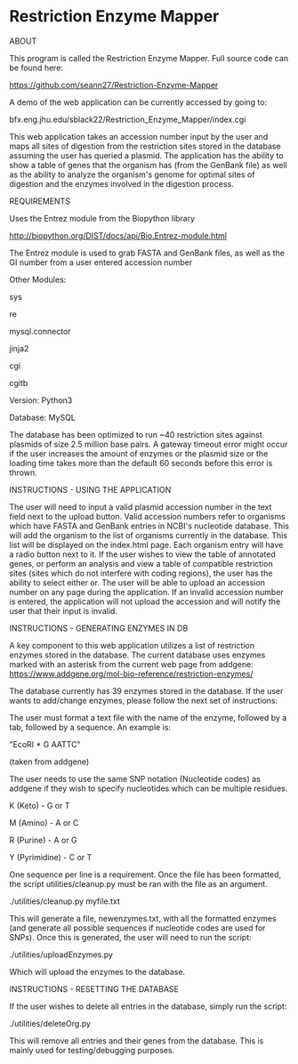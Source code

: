# Restriction Enzyme Mapper

ABOUT

This program is called the Restriction Enzyme Mapper. Full source code can be found here:

https://github.com/seann27/Restriction-Enzyme-Mapper

A demo of the web application can be currently accessed by going to:

bfx.eng.jhu.edu/sblack22/Restriction_Enzyme_Mapper/index.cgi

This web application takes an accession number input by the user and maps all sites of digestion from the restriction
sites stored in the database assuming the user has queried a plasmid. The application has the ability to show a table
of genes that the organism has (from the GenBank file) as well as the ability to analyze the organism's genome for
optimal sites of digestion and the enzymes involved in the digestion process.

REQUIREMENTS

Uses the Entrez module from the Biopython library

http://biopython.org/DIST/docs/api/Bio.Entrez-module.html

The Entrez module is used to grab FASTA and GenBank files, as well as the GI number from a user entered accession number

Other Modules:

sys

re

mysql.connector

jinja2

cgi

cgitb

Version: Python3

Database: MySQL

The database has been optimized to run ~40 restriction sites against plasmids of size 2.5 million base pairs. A gateway timeout
error might occur if the user increases the amount of enzymes or the plasmid size or the loading time takes more than the 
default 60 seconds before this error is thrown.

INSTRUCTIONS - USING THE APPLICATION

The user will need to input a valid plasmid accession number in the text field next to the upload button. Valid accession numbers refer to organisms which have FASTA and GenBank entries in NCBI's nucleotide database. This will add the organism to the
list of organisms currently in the database. This list will be displayed on the index.html page. Each organism entry will have a radio
button next to it. If the user wishes to view the table of annotated genes, or perform an analysis and view a table of compatible
restriction sites (sites which do not interfere with coding regions), the user has the ability to select either or. The user will be
able to upload an accession number on any page during the application. If an invalid accession number is entered, the application will not upload the accession and will notify the user that their input is invalid.

INSTRUCTIONS - GENERATING ENZYMES IN DB

A key component to this web application utilizes a list of restriction enzymes stored in the database. The current database
uses enzymes marked with an asterisk from the current web page from addgene:
https://www.addgene.org/mol-bio-reference/restriction-enzymes/

The database currently has 39 enzymes stored in the database. If the user wants to add/change enzymes, please follow the next set of instructions:

The user must format a text file with the name of the enzyme, followed by a tab, followed by a sequence. An example is:

"EcoRI *	G AATTC"

(taken from addgene)

The user needs to use the same SNP notation (Nucleotide codes) as addgene if they wish to specify nucleotides which can be
multiple residues.

K	(Keto) - G or T

M	(Amino) - A or C

R	(Purine) - A or G

Y	(Pyrimidine) - C or T

One sequence per line is a requirement. Once the file has been formatted, the script utilities/cleanup.py must be ran with
the file as an argument.

./utilities/cleanup.py myfile.txt

This will generate a file, newenzymes.txt, with all the formatted enzymes (and generate all possible sequences if nucleotide codes are used for SNPs). Once this is generated, the user will need to run the script:

./utilities/uploadEnzymes.py

Which will upload the enzymes to the database.

INSTRUCTIONS - RESETTING THE DATABASE

If the user wishes to delete all entries in the database, simply run the script:

./utilities/deleteOrg.py

This will remove all entries and their genes from the database. This is mainly used for testing/debugging purposes.




